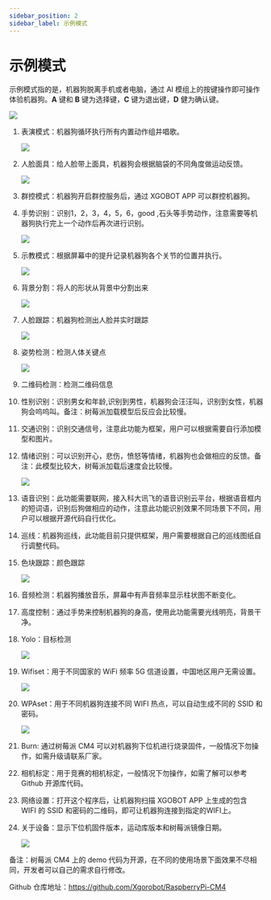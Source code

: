 ```yaml
---
sidebar_position: 2
sidebar_label: 示例模式
---
```


# 示例模式

示例模式指的是，机器狗脱离手机或者电脑，通过 AI 模组上的按键操作即可操作体验机器狗。**A** 键和 **B** 键为选择键，**C** 键为退出键，**D** 健为确认键。

![](./../images/cm4-xgo-exmple-01.png)

1. 表演模式：机器狗循环执行所有内置动作组并唱歌。

   ![](./../images/cm4-xgo-exmple-02.gif)

2. 人脸面具：给人脸带上面具，机器狗会根据脑袋的不同角度做运动反馈。

   ![](./../images/cm4-xgo-exmple-03.png)

3. 群控模式：机器狗开启群控服务后，通过 XGOBOT APP 可以群控机器狗。

4. 手势识别：识别1，2，3，4，5，6，good ,石头等手势动作，注意需要等机器狗执行完上一个动作后再次进行识别。

   ![](./../images/cm4-xgo-exmple-04.png)

5. 示教模式：根据屏幕中的提升记录机器狗各个关节的位置并执行。

   ![](./../images/cm4-xgo-exmple-14.gif)

6. 背景分割：将人的形状从背景中分割出来

   ![](./../images/cm4-xgo-exmple-05.png)

7. 人脸跟踪：机器狗检测出人脸并实时跟踪

   ![](./../images/cm4-xgo-exmple-06.png)

8. 姿势检测：检测人体关键点

   ![](./../images/cm4-xgo-exmple-07.png)

9. 二维码检测：检测二维码信息

10. 性别识别：识别男女和年龄,识别到男性，机器狗会汪汪叫，识别到女性，机器狗会呜呜叫。备注：树莓派加载模型后反应会比较慢。

11. 交通识别：识别交通信号，注意此功能为框架，用户可以根据需要自行添加模型和图片。

12. 情绪识别：可以识别开心，悲伤，愤怒等情绪，机器狗也会做相应的反馈。备注：此模型比较大，树莓派加载后速度会比较慢。

    ![](./../images/cm4-xgo-exmple-08.png)

13. 语音识别：此功能需要联网，接入科大讯飞的语音识别云平台，根据语音框内的短词语，识别后狗做相应的动作，注意此功能识别效果不同场景下不同，用户可以根据开源代码自行优化。

14. 巡线：机器狗巡线，此功能目前只提供框架，用户需要根据自己的巡线图纸自行调整代码。

15. 色块跟踪：颜色跟踪

    ![](./../images/cm4-xgo-exmple-09.png)

16. 音频检测：机器狗播放音乐，屏幕中有声音频率显示柱状图不断变化。

17. 高度控制：通过手势来控制机器狗的身高，使用此功能需要光线明亮，背景干净。

18. Yolo：目标检测

    ![](./../images/cm4-xgo-exmple-10.png)

19. Wifiset：用于不同国家的 WiFi 频率 5G 信道设置，中国地区用户无需设置。

    ![](./../images/cm4-xgo-exmple-11.png)

20. WPAset：用于不同机器狗连接不同 WIFI 热点，可以自动生成不同的 SSID 和密码。

    ![](./../images/cm4-xgo-exmple-12.png)

21. Burn: 通过树莓派 CM4 可以对机器狗下位机进行烧录固件，一般情况下勿操作，如需升级请联系厂家。

22. 相机标定：用于竞赛的相机标定，一般情况下勿操作，如需了解可以参考 Github 开源库代码。

23. 网络设置：打开这个程序后，让机器狗扫描 XGOBOT APP 上生成的包含 WIFI 的 SSID 和密码的二维码，即可让机器狗连接到指定的WIFI上。

24. 关于设备：显示下位机固件版本，运动库版本和树莓派镜像日期。

    ![](./../images/cm4-xgo-exmple-13.png)

备注：树莓派 CM4 上的 demo 代码为开源，在不同的使用场景下面效果不尽相同，开发者可以自己的需求自行修改。

Github 仓库地址：https://github.com/Xgorobot/RaspberryPi-CM4
